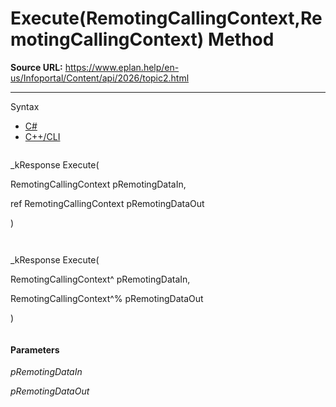 # Execute(RemotingCallingContext,RemotingCallingContext) Method

**Source URL:** https://www.eplan.help/en-us/Infoportal/Content/api/2026/topic2.html

---

Syntax

- [C#](#i-syntax-CS)
- [C++/CLI](#i-syntax-CPP2005)

```
```
_kResponse Execute( 

   RemotingCallingContext pRemotingDataIn,

   ref RemotingCallingContext pRemotingDataOut

)
```
```

```
```
_kResponse Execute( 

   RemotingCallingContext^ pRemotingDataIn,

   RemotingCallingContext^% pRemotingDataOut

)
```
```

#### Parameters

*pRemotingDataIn*


*pRemotingDataOut*
